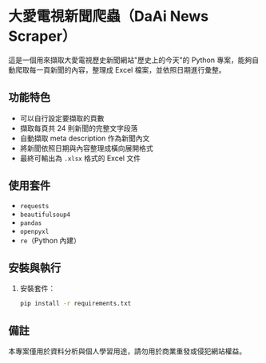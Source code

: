 # 大愛電視新聞爬蟲（DaAi News Scraper）

這是一個用來擷取大愛電視歷史新聞網站"歷史上的今天"的 Python 專案，能夠自動爬取每一頁新聞的內容，整理成 Excel 檔案，並依照日期進行彙整。

## 功能特色

- 可以自行設定要擷取的頁數
- 擷取每頁共 24 則新聞的完整文字段落
- 自動擷取 meta description 作為新聞內文
- 將新聞依照日期與內容整理成橫向展開格式
- 最終可輸出為 `.xlsx` 格式的 Excel 文件

## 使用套件

- `requests`
- `beautifulsoup4`
- `pandas`
- `openpyxl`
- `re`（Python 內建）

## 安裝與執行

1. 安裝套件：
   ```bash
   pip install -r requirements.txt

## 備註

本專案僅用於資料分析與個人學習用途，請勿用於商業重發或侵犯網站權益。